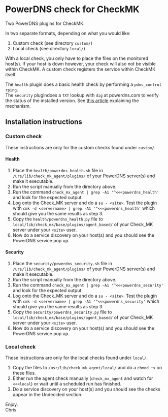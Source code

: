 # PowerDNS check for CheckMK

Two PowerDNS plugins for CheckMK.  
  
In two separate formats, depending on what you would like:

1. Custom check (see directory `custom/`)
2. Local check (see directory `local/`)

With a local check, you only have to place the files on the monitored host(s). If your host is down however, your check will also not be visible within CheckMK. A custom check registers the service within CheckMK itself.

The `health` plugin does a basic health check by performing a `pdns_control rping`.  
The `security` plugindoes a `TXT` lookup with `dig` at powerdns.com to verify the status of the installed version. See [this article](https://blog.powerdns.com/2014/10/22/powerdns-security-status-polling/) explaining the mechanism.

## Installation instructions

### Custom check

These instructions are only for the custom checks found under `custom/`.

#### Health

1. Place the `health/powerdns_health.sh` file in `/urs/lib/check_mk_agent/plugins/` of your PowerDNS server(s) and make it executable.
2. Run the script manually from the directory above.
3. Run the command `check_mx_agent | grep -A1 '^<<<powerdns_health'` and look for the expected output.
4. Log onto the Check_MK server and do a `su - <site>`. Test the plugin with `cmk -d <servername> | grep -A1 '^<<<powerdns_health'` which should give you the same results as step 3.
5. Copy the `health/powerdns_health.py` file to `local/lib/check_mk/base/plugins/agent_based/` of your Check_MK server under your `<site>` user.
6. Now do a service discovery on your host(s) and you should see the PowerDNS service pop up.

#### Security

1. Place the `security/powerdns_security.sh` file in `/urs/lib/check_mk_agent/plugins/` of your PowerDNS server(s) and make it executable.
2. Run the script manually from the directory above.
3. Run the command `check_mx_agent | grep -A1 '^<<<powerdns_security'` and look for the expected output.
4. Log onto the Check_MK server and do a `su - <site>`. Test the plugin with `cmk -d <servername> | grep -A1 '^<<<powerdns_security'` which should give you the same results as step 3.
5. Copy the `security/powerdns_security.py` file to `local/lib/check_mk/base/plugins/agent_based/` of your Check_MK server under your `<site>` user.
6. Now do a service discovery on your host(s) and you should see the PowerDNS service pop up.

### Local check

These instructions are only for the local checks found under `local/`.

1. Copy the files to `/usr/lib/check_mk_agent/local/` and do a `chmod +x` on these files.
2. Either run the agent check manually (`check_mx_agent` and watch for `<<<local`) or wait until a scheduled run has finished.
3. Do a service discovery on your host(s) and you should see the checks appear in the Undecided section.

Enjoy.  
Chris
